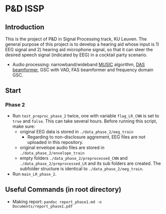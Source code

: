 # P&D ISSP

## Introduction

This is the project of P&D in Signal Processing track, KU Leuven. The general purpose of this project is to develop a hearing aid whose input is 1) EEG signal and 2) hearing aid microphone signal, so that it can steer the desired speech signal (indicated by EEG) in a cocktail party scenario.

- Audio processing: narrowband/wideband [MUSIC](https://en.wikipedia.org/wiki/MUSIC_(algorithm)) algorithm, [DAS beamformer](http://www.labbookpages.co.uk/audio/beamforming/delaySum.html), GSC with VAD, FAS beamformer and frequency domain GSC.

## Start

### Phase 2

- Run `test_preproc_phase_2` twice, one with variable `flag_LR_CNN` is set to `true` and `false`. This can take several hours. Before running this script, make sure:
  - original EEG data is stored in `./data_phase_2/eeg_train`
    - Regarding to non-disclosure aggrement, EEG files are not uploaded in this repository.
  - original envelope audio files are stored in `./data_phase_2/envelope_train`
  - empty folders `./data_phase_2/preprocessed_CNN` and `./data_phase_2/preprocessed_LR` and its sub folders are created. The subfolder structure is identical to `./data_phase_2/eeg_train`.
- Run `main_LR_phase_2`.

## Useful Commands (in root directory)

- Making report: `pandoc report_phase1.md -o Documents/report_phase1.pdf`
